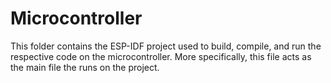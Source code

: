 # Microcontroller

This folder contains the ESP-IDF project used to build, compile, and run the respective code on the microcontroller. More specifically, this file acts as the main file the runs on the project.

